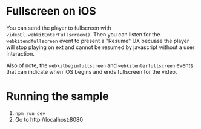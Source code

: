 # Fullscreen on iOS

You can send the player to fullscreen with `videoEl.webkitEnterFullscreen()`. Then you can listen for the `webkitendfullscreen` event to present a "Resume" UX becuase the player will stop playing on ext and cannot be resumed by javascript without a user interaction.

Also of note, the `webkitbeginfullscreen` and `webkitenterfullscreen` events that can indicate when iOS begins and ends fullscreen for the video.


# Running the sample

1. `npm run dev`
2. Go to http://localhost:8080

